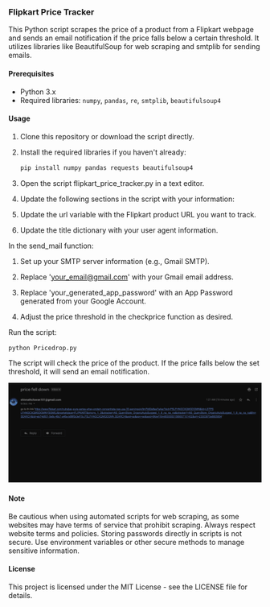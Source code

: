 ### Flipkart Price Tracker

This Python script scrapes the price of a product from a Flipkart webpage and sends an email notification if the price falls below a certain threshold. It utilizes libraries like BeautifulSoup for web scraping and smtplib for sending emails.

#### Prerequisites

- Python 3.x
- Required libraries: `numpy`, `pandas`, `re`, `smtplib`, `beautifulsoup4`

#### Usage

1. Clone this repository or download the script directly.

2. Install the required libraries if you haven't already:

   ```bash
   pip install numpy pandas requests beautifulsoup4
   ```


3. Open the script flipkart_price_tracker.py in a text editor.

4. Update the following sections in the script with your information:

5. Update the url variable with the Flipkart product URL you want to track.

6. Update the title dictionary with your user agent information.

In the send_mail function:

1. Set up your SMTP server information (e.g., Gmail SMTP).

2. Replace 'your_email@gmail.com' with your Gmail email address.

3. Replace 'your_generated_app_password' with an App Password generated from your Google Account.

4. Adjust the price threshold in the checkprice function as desired.

Run the script:

```bash
python Pricedrop.py 
```



The script will check the price of the product. If the price falls below the set threshold, it will send an email notification.

<p align="center">
    <img src="output.png" alt="Output Screenshot">
</p>

#### Note

Be cautious when using automated scripts for web scraping, as some websites may have terms of service that prohibit scraping. Always respect website terms and policies.
Storing passwords directly in scripts is not secure. Use environment variables or other secure methods to manage sensitive information.

#### License
This project is licensed under the MIT License - see the LICENSE file for details.